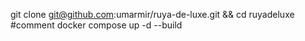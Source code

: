 git clone git@github.com:umarmir/ruya-de-luxe.git && cd ruyadeluxe
#comment
docker compose up -d --build

